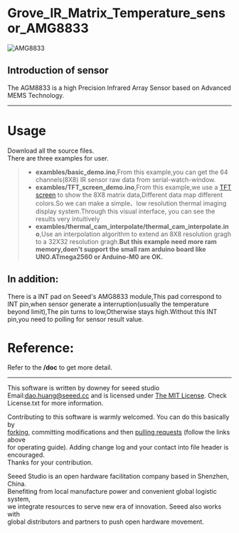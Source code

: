 Grove_IR_Matrix_Temperature_sensor_AMG8833
==================  
![AMG8833](https://github.com/linux-downey/Grove_IR_Matrix_Temperature_sensor_AMG8833/blob/master/AMG8833.png)

Introduction of sensor
----------------------------  
The AGM8833 is a high Precision Infrared Array Sensor based on Advanced MEMS Technology.

***
Usage  
=======
Download all the source files.  
There are three examples for user.  
>* **exambles/basic_demo.ino**,From this example,you can get the 64 channels(8X8) IR sensor raw data from serial-watch-window.  
>* **exambles/TFT_screen_demo.ino**,From this example,we use a [TFT screen](https://www.seeedstudio.com/2.8-TFT-Touch-Shield-V2.0-p-1286.html) to show the 8X8 matrix data,Different data map different   colors.So we can make a simple、low resolution thermal imaging display system.Through this visual interface, you can see the results   very intuitively
>* **exambles/thermal_cam_interpolate/thermal_cam_interpolate.ino**,Use an interpolation algorithm to extend an 8X8 resolution gragh to a 32X32 resolution gragh.**But this example need more ram memory,doen't support the small ram arduino board like UNO.ATmega2560 or Arduino-M0 are OK.**  

In addition:  
---------------------
There is a INT pad on Seeed's AMG8833 module,This pad correspond to INT pin,when sensor generate a interruption(usually the temperature beyond limit),The pin turns to low,Otherwise stays high.Without this INT pin,you need to polling for sensor result value.  


Reference:
===============
Refer to the **/doc** to get more detail.


***
This software is written by downey  for seeed studio<br>
Email:dao.huang@seeed.cc
and is licensed under [The MIT License](http://opensource.org/licenses/mit-license.php). Check License.txt for more information.<br>

Contributing to this software is warmly welcomed. You can do this basically by<br>
[forking](https://help.github.com/articles/fork-a-repo), committing modifications and then [pulling requests](https://help.github.com/articles/using-pull-requests) (follow the links above<br>
for operating guide). Adding change log and your contact into file header is encouraged.<br>
Thanks for your contribution.

Seeed Studio is an open hardware facilitation company based in Shenzhen, China. <br>
Benefiting from local manufacture power and convenient global logistic system, <br>
we integrate resources to serve new era of innovation. Seeed also works with <br>
global distributors and partners to push open hardware movement.<br>
